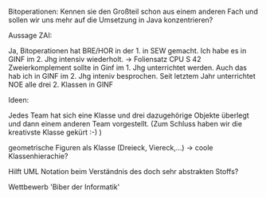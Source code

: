 Bitoperationen: Kennen sie den Großteil schon aus einem anderen Fach und sollen wir uns mehr auf die Umsetzung in Java konzentrieren?

Aussage ZAI:

Ja, Bitoperationen hat BRE/HOR in der 1. in SEW gemacht. Ich habe es in GINF im 2. Jhg intensiv wiederholt. -> Foliensatz CPU S 42
Zweierkomplement sollte in Ginf im 1. Jhg unterrichtet werden. Auch das hab ich in GINF im 2. Jhg inteniv besprochen.
Seit letztem Jahr unterrichtet NOE alle drei 2. Klassen in GINF

Ideen:

Jedes Team hat sich eine Klasse und drei dazugehörige Objekte überlegt und dann einem anderen Team vorgestellt. (Zum Schluss haben wir die kreativste Klasse gekürt :-) )

geometrische Figuren als Klasse (Dreieck, Viereck,...) -> coole Klassenhierachie?

Hilft UML Notation beim Verständnis des doch sehr abstrakten Stoffs?

Wettbewerb 'Biber der Informatik'


